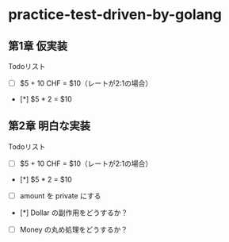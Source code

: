 # practice-test-driven-by-golang
## 第1章 仮実装
Todoリスト
- [ ] $5 + 10 CHF = $10（レートが2:1の場合）
- [*] $5 * 2 = $10

## 第2章 明白な実装
Todoリスト
- [ ] $5 + 10 CHF = $10（レートが2:1の場合）
- [*] $5 * 2 = $10
- [ ] amount を private にする
- [*] Dollar の副作用をどうするか？
- [ ] Money の丸め処理をどうするか？

